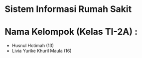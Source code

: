 # Sistem Informasi Rumah Sakit
# Nama Kelompok (Kelas TI-2A) : 
- Husnul Hotimah (13)
- Livia Yurike Khuril Maula (16)
